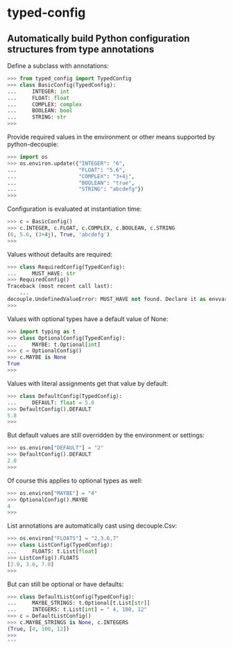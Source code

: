 # typed-config 

## Automatically build Python configuration structures from type annotations

Define a subclass with annotations:

```python
>>> from typed_config import TypedConfig
>>> class BasicConfig(TypedConfig):
...     INTEGER: int
...     FLOAT: float
...     COMPLEX: complex
...     BOOLEAN: bool
...     STRING: str
>>>
```

Provide required values in the environment or other means supported by python-decouple:

```python
>>> import os
>>> os.environ.update({"INTEGER": "6",
...                    "FLOAT": "5.6",
...                    "COMPLEX": "3+4j",
...                    "BOOLEAN": "true",
...                    "STRING": "abcdefg"})
>>>
```

Configuration is evaluated at instantiation time:

```python
>>> c = BasicConfig()
>>> c.INTEGER, c.FLOAT, c.COMPLEX, c.BOOLEAN, c.STRING
(6, 5.6, (3+4j), True, 'abcdefg')
>>>
```

Values without defaults are required:

```python
>>> class RequiredConfig(TypedConfig):
...     MUST_HAVE: str
>>> RequiredConfig()
Traceback (most recent call last):
    ...
decouple.UndefinedValueError: MUST_HAVE not found. Declare it as envvar or define a default value.
>>>
```

Values with optional types have a default value of None:

```python
>>> import typing as t
>>> class OptionalConfig(TypedConfig):
...     MAYBE: t.Optional[int]
>>> c = OptionalConfig()
>>> c.MAYBE is None
True
>>>
```

Values with literal assignments get that value by default:

```python
>>> class DefaultConfig(TypedConfig):
...     DEFAULT: float = 5.8
>>> DefaultConfig().DEFAULT
5.8
>>>
```

But default values are still overridden by the environment or settings:

```python
>>> os.environ["DEFAULT"] = "2"
>>> DefaultConfig().DEFAULT
2.0
>>>
```

Of course this applies to optional types as well:

```python
>>> os.environ["MAYBE"] = "4"
>>> OptionalConfig().MAYBE
4
>>>
```

List annotations are automatically cast using decouple.Csv:

```python
>>> os.environ["FLOATS"] = "2,3.6,7"
>>> class ListConfig(TypedConfig):
...     FLOATS: t.List[float]
>>> ListConfig().FLOATS
[2.0, 3.6, 7.0]
>>>
```

But can still be optional or have defaults:

```python
>>> class DefaultListConfig(TypedConfig):
...     MAYBE_STRINGS: t.Optional[t.List[str]]
...     INTEGERS: t.List[int] = " 4, 100, 12"
>>> c = DefaultListConfig()
>>> c.MAYBE_STRINGS is None, c.INTEGERS
(True, [4, 100, 12])
>>>
"""
```
